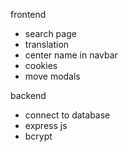 
frontend
- search page 
- translation
- center name in navbar
- cookies
- move modals

backend
- connect to database
- express js
- bcrypt
